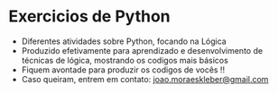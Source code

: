 # Exercicios de Python

- Diferentes atividades sobre Python, focando na Lógica
- Produzido efetivamente para aprendizado e desenvolvimento de técnicas de lógica, mostrando os codigos mais básicos
- Fiquem avontade para produzir os codigos de vocês !!
- Caso queiram, entrem em contato: joao.moraeskleber@gmail.com
